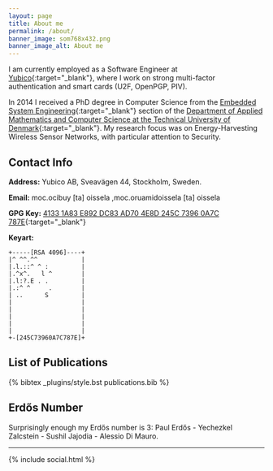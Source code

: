 ```yaml
---
layout: page
title: About me
permalink: /about/
banner_image: som768x432.png
banner_image_alt: About me
---
```


I am currently employed as a Software Engineer at [Yubico](https://www.yubico.com/){:target="_blank"}, where I work on strong multi-factor authentication and smart cards (U2F, OpenPGP, PIV).

In 2014 I received a PhD degree in Computer Science from the [Embedded System Engineering](http://www.compute.dtu.dk/english/research/ESE){:target="_blank"} section of the [Department of Applied Mathematics and Computer Science at the Technical University of Denmark](http://www.compute.dtu.dk/english){:target="_blank"}. My research focus was on Energy-Harvesting Wireless Sensor Networks, with particular attention to Security.

## Contact Info
**Address:** Yubico AB, Sveav&auml;gen 44, Stockholm, Sweden.

**Email:** <span class="reverse">moc.ocibuy [ta] oissela</span> ,<span class="reverse">moc.oruamidoissela [ta] oissela</span>

**GPG Key:** [4133 1A83 E892 DC83 AD70  4E8D 245C 7396 0A7C 787E](https://pgp.mit.edu/pks/lookup?op=get&search=0x245C73960A7C787E){:target="_blank"}

**Keyart:**


~~~~~~
+-----[RSA 4096]----+
|^ ^^.^^            |
|.l.::^ ^ :         |
|.^x^.   l ^        |
|.l:?.E . .         |
|.:^ ^     .        |
| ..      S         |
|                   |
|                   |
|                   |
|                   |
|                   |
+-[245C73960A7C787E]+
~~~~~~

## List of Publications
{% bibtex _plugins/style.bst publications.bib %}

## Erd&#337;s Number
Surprisingly enough my Erd&#337;s number is 3: Paul Erd&#337;s - Yechezkel Zalcstein - Sushil Jajodia - Alessio Di Mauro.

---

{% include social.html %}
